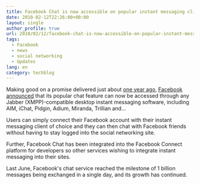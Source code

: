 ```yaml
---
title: Facebook Chat is now accessible on popular instant messaging clients
date: 2010-02-12T22:26:00+00:00
layout: single
author_profile: true
url: 2010/02/12/facebook-chat-is-now-accessible-on-popular-instant-messaging-clients/
tags:
  - Facebook
  - news
  - social networking
  - Updates
lang: en
category: techblog
---
```

Making good on a promise delivered just about <a href="http://www.insidefacebook.com/2009/02/23/facebook-chat-latest-stats-whats-coming-next/" target="_blank">one year ago</a>, <a href="http://blog.facebook.com/blog.php?post=297991732130" target="_blank">Facebook announced</a> that its popular chat feature can now be accessed through any Jabber (XMPP)-compatible desktop instant messaging software, including AIM, iChat, Pidgin, Adium, Miranda, Trillian and…

Users can simply connect their Facebook account with their instant messaging client of choice and they can then chat with Facebook friends without having to stay logged into the social networking site.

Further, Facebook Chat has been integrated into the Facebook Connect platform for developers so other services wishing to integrate instant messaging into their sites.

Last June, Facebook's chat service reached the milestone of 1 billion messages being exchanged in a single day, and its growth has continued.